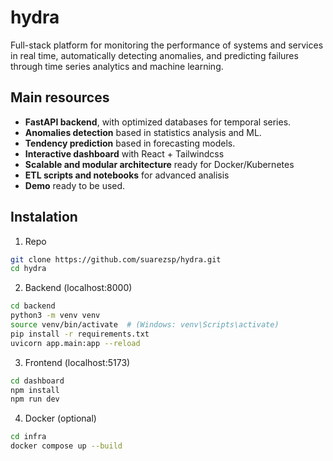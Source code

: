 # hydra
Full-stack platform for monitoring the performance of systems and services in real time, automatically detecting anomalies, and predicting failures through time series analytics and machine learning.

## Main resources

- **FastAPI backend**, with optimized databases for temporal series.
- **Anomalies detection** based in statistics analysis and ML.
- **Tendency prediction** based in forecasting models.
- **Interactive dashboard** with React + Tailwindcss
- **Scalable and modular architecture** ready for Docker/Kubernetes
- **ETL scripts and notebooks** for advanced analisis
- **Demo** ready to be used.


## Instalation

1. Repo

```bash
git clone https://github.com/suarezsp/hydra.git
cd hydra
```

2. Backend (localhost:8000)

```bash
cd backend
python3 -m venv venv
source venv/bin/activate  # (Windows: venv\Scripts\activate)
pip install -r requirements.txt
uvicorn app.main:app --reload
```

3. Frontend (localhost:5173)

```bash
cd dashboard
npm install
npm run dev
```

4. Docker (optional)

```bash
cd infra
docker compose up --build
```
